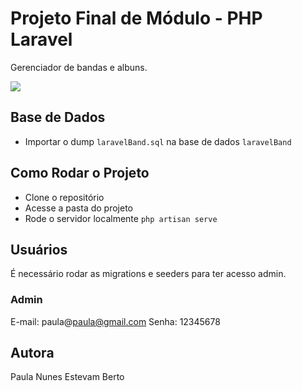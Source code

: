 # Projeto Final de Módulo - PHP Laravel

Gerenciador de bandas e albuns.

<img src="./home.png" />

## Base de Dados

- Importar o dump `laravelBand.sql` na base de dados `laravelBand`

## Como Rodar o Projeto

- Clone o repositório
- Acesse a pasta do projeto
- Rode o servidor localmente `php artisan serve`

## Usuários

É necessário rodar as migrations e seeders para ter acesso admin.

### Admin

E-mail: paula@paula@gmail.com
Senha: 12345678

## Autora

Paula Nunes Estevam Berto